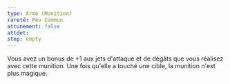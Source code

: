 ```yaml
---
type: Arme (Munition)
rareté: Peu Commun
attunement: false
attdet:
step: empty
---
```

Vous avez un bonus de +1 aux jets d'attaque et de dégâts que vous réalisez avec cette munition. Une fois qu'elle a touché une cible, la munition n'est plus magique.
